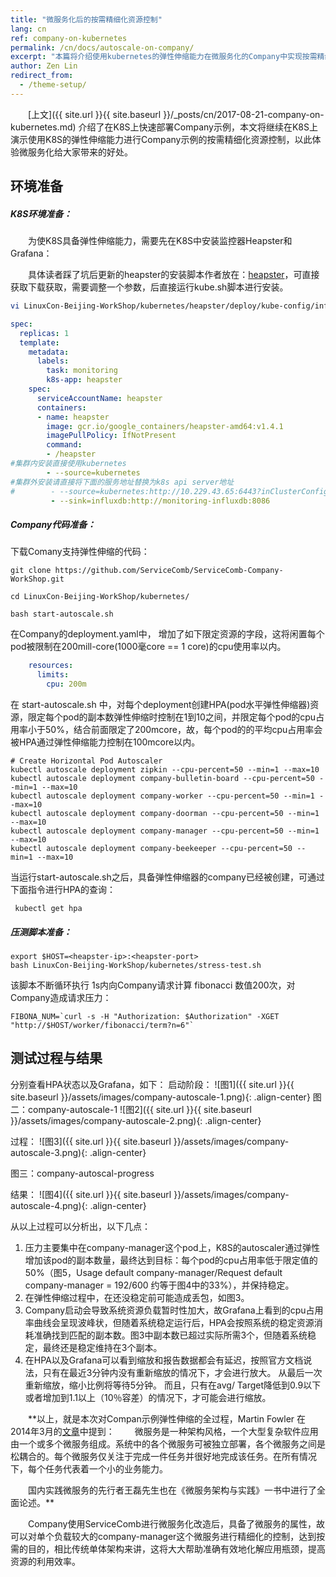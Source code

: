 ```yaml
---
title: "微服务化后的按需精细化资源控制"    
lang: cn    
ref: company-on-kubernetes    
permalink: /cn/docs/autoscale-on-company/   
excerpt: "本篇将介绍使用kubernetes的弹性伸缩能力在微服务化的Company中实现按需精细化资源控制的实践"   
author: Zen Lin   
redirect_from:   
  - /theme-setup/   
---
```


　　[上文]({{ site.url }}{{ site.baseurl }}/_posts/cn/2017-08-21-company-on-kubernetes.md) 介绍了在K8S上快速部署Company示例，本文将继续在K8S上演示使用K8S的弹性伸缩能力进行Company示例的按需精细化资源控制，以此体验微服务化给大家带来的好处。

## 环境准备

##### K8S环境准备：

　　为使K8S具备弹性伸缩能力，需要先在K8S中安装监控器Heapster和Grafana：

　　具体读者踩了坑后更新的heapster的安装脚本作者放在：[heapster](https://github.com/zenlinTechnofreak/LinuxCon-Beijing-WorkShop/tree/autoscal/kubernetes/heapster/deploy)，可直接获取下载获取，需要调整一个参数，后直接运行kube.sh脚本进行安装。

```bash
vi LinuxCon-Beijing-WorkShop/kubernetes/heapster/deploy/kube-config/influxdb/heapster.yaml
```

```yaml
spec:
  replicas: 1
  template:
    metadata:
      labels:
        task: monitoring
        k8s-app: heapster
    spec:
      serviceAccountName: heapster
      containers:
      - name: heapster
        image: gcr.io/google_containers/heapster-amd64:v1.4.1
        imagePullPolicy: IfNotPresent
        command:
        - /heapster
#集群内安装直接使用kubernetes
        - --source=kubernetes
#集群外安装请直接将下面的服务地址替换为k8s api server地址
#        - --source=kubernetes:http://10.229.43.65:6443?inClusterConfig=false
         - --sink=influxdb:http://monitoring-influxdb:8086
```

##### Company代码准备：

下载Comany支持弹性伸缩的代码：

```shell
git clone https://github.com/ServiceComb/ServiceComb-Company-WorkShop.git

cd LinuxCon-Beijing-WorkShop/kubernetes/

bash start-autoscale.sh 
```

在Company的deployment.yaml中， 增加了如下限定资源的字段，这将闲置每个pod被限制在200mill-core(1000毫core == 1 core)的cpu使用率以内。

```yaml
    resources:
      limits:
        cpu: 200m
```
在 start-autoscale.sh 中，对每个deployment创建HPA(pod水平弹性伸缩器)资源，限定每个pod的副本数弹性伸缩时控制在1到10之间，并限定每个pod的cpu占用率小于50%，结合前面限定了200mcore，故，每个pod的的平均cpu占用率会被HPA通过弹性伸缩能力控制在100mcore以内。

```shell
# Create Horizontal Pod Autoscaler
kubectl autoscale deployment zipkin --cpu-percent=50 --min=1 --max=10
kubectl autoscale deployment company-bulletin-board --cpu-percent=50 --min=1 --max=10
kubectl autoscale deployment company-worker --cpu-percent=50 --min=1 --max=10
kubectl autoscale deployment company-doorman --cpu-percent=50 --min=1 --max=10
kubectl autoscale deployment company-manager --cpu-percent=50 --min=1 --max=10
kubectl autoscale deployment company-beekeeper --cpu-percent=50 --min=1 --max=10
```

当运行start-autoscale.sh之后，具备弹性伸缩器的company已经被创建，可通过下面指令进行HPA的查询：

```shell
 kubectl get hpa
```

##### 压测脚本准备：

```shell
export $HOST=<heapster-ip>:<heapster-port>
bash LinuxCon-Beijing-WorkShop/kubernetes/stress-test.sh
```

该脚本不断循环执行 1s内向Company请求计算 fibonacci 数值200次，对Company造成请求压力：

```shell
FIBONA_NUM=`curl -s -H "Authorization: $Authorization" -XGET "http://$HOST/worker/fibonacci/term?n=6"`
```



## 测试过程与结果

分别查看HPA状态以及Grafana，如下：
启动阶段：
![图1]({{ site.url }}{{ site.baseurl }}/assets/images/company-autoscale-1.png){: .align-center}
图二：company-autoscale-1
![图2]({{ site.url }}{{ site.baseurl }}/assets/images/company-autoscale-2.png){: .align-center}

过程：
![图3]({{ site.url }}{{ site.baseurl }}/assets/images/company-autoscale-3.png){: .align-center}

图三：company-autoscal-progress

结果：
![图4]({{ site.url }}{{ site.baseurl }}/assets/images/company-autoscale-4.png){: .align-center}

从以上过程可以分析出，以下几点：

1. 压力主要集中在company-manager这个pod上，K8S的autoscaler通过弹性增加该pod的副本数量，最终达到目标：每个pod的cpu占用率低于限定值的50%（图5，Usage default company-manager/Request default company-manager = 192/600 约等于图4中的33%），并保持稳定。
2. 在弹性伸缩过程中，在还没稳定前可能造成丢包，如图3。
3. Company启动会导致系统资源负载暂时性加大，故Grafana上看到的cpu占用率曲线会呈现波峰状，但随着系统稳定运行后，HPA会按照系统的稳定资源消耗准确找到匹配的副本数。图3中副本数已超过实际所需3个，但随着系统稳定，最终还是稳定维持在3个副本。
4. 在HPA以及Grafana可以看到缩放和报告数据都会有延迟，按照官方文档说法，只有在最近3分钟内没有重新缩放的情况下，才会进行放大。 从最后一次重新缩放，缩小比例将等待5分钟。 而且，只有在avg/ Target降低到0.9以下或者增加到1.1以上（10％容差）的情况下，才可能会进行缩放。

　　**以上，就是本次对Compan示例弹性伸缩的全过程，Martin Fowler 在2014年3月的[文章](http://martinfowler.com/articles/microservices.html)中提到：
　　微服务是一种架构风格，一个大型复杂软件应用由一个或多个微服务组成。系统中的各个微服务可被独立部署，各个微服务之间是松耦合的。每个微服务仅关注于完成一件任务并很好地完成该任务。在所有情况下，每个任务代表着一个小的业务能力。

 　　国内实践微服务的先行者王磊先生也在《微服务架构与实践》一书中进行了全面论述。**

　　Company使用ServiceComb进行微服务化改造后，具备了微服务的属性，故可以对单个负载较大的company-manager这个微服务进行精细化的控制，达到按需的目的，相比传统单体架构来讲，这将大大帮助准确有效地化解应用瓶颈，提高资源的利用效率。


